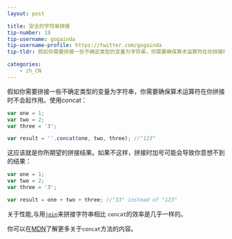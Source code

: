 ```yaml
---
layout: post

title: 安全的字符串拼接
tip-number: 19
tip-username: gogainda
tip-username-profile: https://twitter.com/gogainda
tip-tldr: 假如你需要拼接一些不确定类型的变量为字符串，你需要确保算术运算符在你拼接时不会起作用。使用concat

categories:
    - zh_CN
---
```


假如你需要拼接一些不确定类型的变量为字符串，你需要确保算术运算符在你拼接时不会起作用。使用concat：

```javascript
var one = 1;
var two = 2;
var three = '3';

var result = ''.concat(one, two, three); //"123"
```

这应该就是你所期望的拼接结果。如果不这样，拼接时加号可能会导致你意想不到的结果：

```javascript
var one = 1;
var two = 2;
var three = '3';

var result = one + two + three; //"33" instead of "123"
```

关于性能,与用[```join```](http://www.sitepoint.com/javascript-fast-string-concatenation/)来拼接字符串相比 ```concat```的效率是几乎一样的。

你可以在[MDN](https://developer.mozilla.org/zh-CN/docs/Web/JavaScript/Reference/Global_Objects/Function/apply)了解更多关于```concat```方法的内容。
